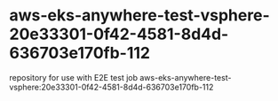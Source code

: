 # aws-eks-anywhere-test-vsphere-20e33301-0f42-4581-8d4d-636703e170fb-112
repository for use with E2E test job aws-eks-anywhere-test-vsphere:20e33301-0f42-4581-8d4d-636703e170fb-112
